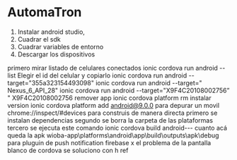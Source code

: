 # AutomaTron
1. Instalar android studio, 
2. Cuadrar el sdk
3. Cuadrar variables de entorno
4. Descargar los dispositivos

primero mirar listado de celulares conectados
ionic cordova run android --list
Elegir el id del celular y copiarlo
ionic cordova run android --target="355a323154493098"
ionic cordova run android --target=" Nexus_6_API_28"
ionic cordova run android --target="X9F4C20108002756”
"
X9F4C20108002756
remover app
ionic cordova platform rm
instalar version
ionic cordova platform add android@9.0.0
para depurar un movil
chrome://inspect/#devices
para construis de manera directa
primero se instalan dependencias
segundo se borra la carpeta de las plataformas
tercero se ejecuta este comando
ionic cordova build android---
cuanto
acá queda la apk wioba-app\platforms\android\app\build\outputs\apk\debug
para pluguin de push notification firebase x
el problema de la pantalla blanco de cordova se soluciono con  h ref
